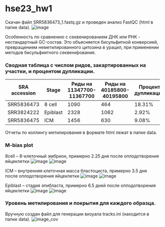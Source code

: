 # hse23_hw1

Скачан файл SRR5836473_1.fastq.gz и проведен анализ FastQC (html в папке data).
![image](https://user-images.githubusercontent.com/114621114/216843313-466df162-4076-44de-b409-908aac964648.png)

Особенность по сравнению с секвенированием ДНК или РНК - нестандартный GC-состав. Это объясняется бисульфитной конверсией, превращением неметилированного цитозина в урацил, при применении методов бисульфиитного секвени́рования.

### Сводная таблица с числом ридов, закартированных на участки, и процентом дупликации.

| SRA accession | Stage    | Риды на 11347700-11367700 | Риды на 40185800-40195800 | Процент дупликации |
| - | - | - | - | - |
| SRR5836473 | 8 cell   | 1090 | 464 | 18.31% |
| SRR3824222 | Epiblast | 2328 | 1062 | 2.92% |
| SRR5836475 | ICM      | 1456 | 630 | 9.08% |

Отчеты по коллингу метилирования в формате html лежат в папке data.

### M-bias plot
8cell – 8-клеточный эмбрион, примерно 2.25 дня после оплодотворения яйцеклетки
![image](https://user-images.githubusercontent.com/114621114/217270920-b0099213-a585-4f39-89f6-1ecb910ed9a6.png)
![image](https://user-images.githubusercontent.com/114621114/217272852-d123346d-a32c-453b-b2a7-7a72a3164acc.png)

ICM – внутренняя клеточная масса бластоциста, примерно 3.5 дня после оплодотворения яйцеклетки
![image](https://user-images.githubusercontent.com/114621114/217273220-e5cd1087-51ac-44d2-bc10-31c3fa3e755a.png)
![image](https://user-images.githubusercontent.com/114621114/217273466-32a09648-c442-4e9e-bfc1-c70fd70960ae.png)

Epiblast – стадия эпибласта, примерно 6.5 дней после оплодотворения яйцеклетки
![image](https://user-images.githubusercontent.com/114621114/217273871-b7a8d418-02b9-4efb-9e6a-29b8d1baccc5.png)
![image](https://user-images.githubusercontent.com/114621114/217274091-a470a564-b8c6-4ce9-ad41-8392b14bb90d.png)

### Уровень метилирования и покрытия для каждого образца.
Вручную создан файл для генерации визуала tracks.ini (находится в папке data).
![image_cov](https://user-images.githubusercontent.com/114621114/217224529-ce53a99e-b5b6-41d2-80d4-55d96b625278.png)
